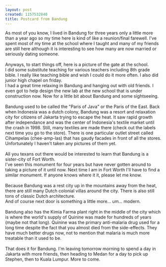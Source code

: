 ```yaml
--- 
layout: post
created: 1157532840
title: Postcard from Bandung
---
```

As most of you know, I lived in Bandung for three years only a little more than a year ago so my time here is kind of like a reunion/final farewell.  I've spent most of my time at the school where I taught and many of my friends are still here although it is interesting to see how many are now married or seriously dating someone.  <br /><br />Anyways, to start things off, here is a picture of the gate at the school.  <br /><a href="/sites/default/files/blog/bandung1-734363.jpg"><img style="cursor:hand;" src="/sites/default/files/blog/bandung1-727198.jpg" border="0" alt="" /></a><br />I did some substitute teaching for various teachers including 8th grade bible.  I really like teaching bible and wish I could do it more often.  I also did junior high chapel on friday.<br /><a href="/sites/default/files/blog/bandung2-713129.jpg"><img style="cursor:hand;" src="/sites/default/files/blog/bandung2-797945.jpg" border="0" alt="" /></a><br />I had a great time relaxing in Bandung and hanging out with old friends.  I even got to help design the new lab at the new school that is under construction now.  Now for a little bit about Bandung and some sightseeing.<br /><br />Bandung used to be called the "Paris of Java" or the Paris of the East.  Back when Indonesia was a dutch colony, Bandung was a resort and relaxation city for citizens of Jakarta trying to escape the heat.  It saw rapid growth after independance and was the center of Indonesia's textile market until the crash in 1998.  Still, many textiles are made there (check out the labels next time you go to the store).  There is one particular outlet street called Cihampelas (chee-amp-las) that has gaudy facades in front of all the stores.  Unfortunately I haven't taken any pictures of them yet.<br /><br />All you texans out there would be interested to learn that Bandung is a sister-city of Fort Worth.<br /><a href="/sites/default/files/blog/bandung3-746675.jpg"><img style="cursor:hand;" src="/sites/default/files/blog/bandung3-744732.jpg" border="0" alt="" /></a><br />I've seen this monument for four years but have never gotten around to taking a picture of it until now.  Next time I am in Fort Worth I'll have to find a similar monument.  If anyone knows where it it, please let me know.<br /><br />Because Bandung was a rest city up in the mountains away from the heat, there are still many Dutch colonial villas around the city.  There is also still tons of classic Dutch architecture.<br /><a href="/sites/default/files/blog/bandung4-785452.jpg"><img style="cursor:hand;" src="/sites/default/files/blog/bandung4-783197.jpg" border="0" alt="" /></a><br />And of course next door is something a little more... um... modern.<br /><a href="/sites/default/files/blog/bandung5-760224.jpg"><img style="cursor:hand;" src="/sites/default/files/blog/bandung5-748419.jpg" border="0" alt="" /></a><br /><br />Bandung also has the Kimia Farma plant right in the middle of the city which is where the world's supply of Quinine was made for hundreds of years (maybe not that long).  Quinine was the primary anti-malaria drug used for a long time despite the fact that you almost died from the side-effects.  They have much better drugs now, not to mention that malaria is much more treatable than it used to be.<br /><a href="/sites/default/files/blog/bandung6-741575.jpg"><img style="cursor:hand;" src="/sites/default/files/blog/bandung6-727708.jpg" border="0" alt="" /></a><br /><br />That does it for Bandung.  I'm leaving tomorrow morning to spend a day in Jakarta with more friends, then heading to Medan for a day to pick up Stephen, then to Kuala Lumpur.  More to come.
